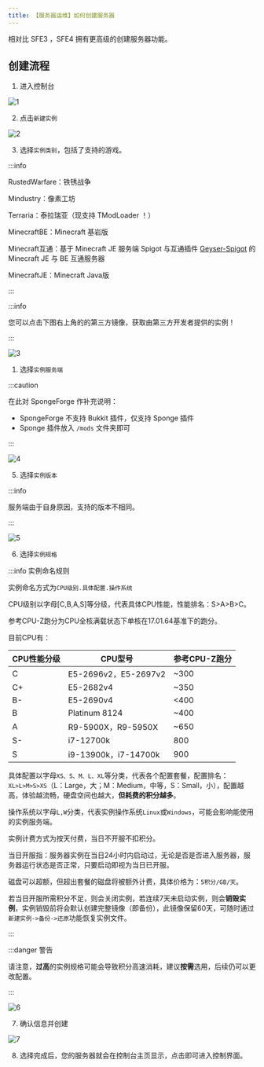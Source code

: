 ```yaml
---
title: 【服务器运维】如何创建服务器
---
```

相对比 SFE3 ，SFE4 拥有更高级的创建服务器功能。

## 创建流程

1. 进入控制台

![1](/img/pages/CreateServer-1.png)

2. 点击`新建实例`

![2](/img/pages/CreateServer-2.png)

3. 选择`实例类别`，包括了支持的游戏。

:::info

RustedWarfare：铁锈战争  

Mindustry：像素工坊  

Terraria：泰拉瑞亚（现支持 TModLoader ！）  

MinecraftBE：Minecraft 基岩版  

Minecraft互通：基于 Minecraft JE 服务端 Spigot 与互通插件 [Geyser-Spigot](http://geysermc.org) 的 Minecraft JE 与 BE 互通服务器  

MinecraftJE：Minecraft Java版

:::

:::info

您可以点击下图右上角的的第三方镜像，获取由第三方开发者提供的实例！

:::

![3](/img/pages/CreateServer-3.png)

1. 选择`实例服务端`

:::caution

在此对 SpongeForge 作补充说明：

- SpongeForge 不支持 Bukkit 插件，仅支持 Sponge 插件
- Sponge 插件放入 `/mods` 文件夹即可

:::

![4](/img/pages/CreateServer-4.png)

5. 选择`实例版本`

:::info

服务端由于自身原因，支持的版本不相同。

:::

![5](/img/pages/CreateServer-5.png)

6. 选择`实例规格`

:::info 实例命名规则

实例命名方式为`CPU级别.具体配置.操作系统`  

CPU级别以字母[C,B,A,S]等分级，代表具体CPU性能，性能排名：S>A>B>C。

参考CPU-Z跑分为CPU全核满载状态下单核在17.01.64基准下的跑分。

目前CPU有：

| CPU性能分级 | CPU型号          | 参考CPU-Z跑分 |
|---------|---------------------|-----------|
| C       | E5-2696v2，E5-2697v2 | ~300      |
| C+      | E5-2682v4            | ~350      |
| B-      | E5-2690v4            | <400      |
| B       | Platinum 8124        | ~400      |
| A       | R9-5900X，R9-5950X   | ~650      |
| S-      | i7-12700k            | 800       |
| S       | i9-13900k，i7-14700k | 900       |


具体配置以字母`XS、S、M、L、XL`等分类，代表各个配置套餐，配置排名：`XL>L>M>S>XS`（L：Large，大；M：Medium，中等，S：Small，小），配置越高，体验越流畅，硬盘空间也越大，**但耗费的积分越多**。  

操作系统以字母`L,W`分类，代表实例操作系统`Linux`或`Windows`，可能会影响能使用的实例服务端。  

实例计费方式为按天付费，当日不开服不扣积分。  

当日开服指：服务器实例在当日24小时内启动过，无论是否是否进入服务器，服务器运行状态是否正常，只要启动即视为当日已开服。  

磁盘可以超额，但超出套餐的磁盘将被额外计费，具体价格为：`5积分/GB/天`。  

若当日开服所需积分不足，则会关闭实例，若连续7天未启动实例，则会**销毁实例**，实例销毁前将会默认创建完整镜像（即备份），此镜像保留60天，可随时通过`新建实例->备份->还原`功能恢复实例文件。  

:::

:::danger 警告

请注意，**过高**的实例规格可能会导致积分高速消耗，建议**按需**选用，后续仍可以更改配置。

:::

![6](/img/pages/CreateServer-6.png)

7. 确认信息并创建

![7](/img/pages/CreateServer-7.png)

8. 选择完成后，您的服务器就会在控制台主页显示，点击即可进入控制界面。